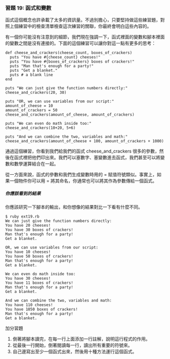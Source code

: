 ### 習題 19: 函式和變數

函式這個概念也許承載了太多的資訊量。不過別擔心，只要堅持做這些練習題，對照上個練習中的檢查清單檢查這次練習的關聯，你最終會明白這些內容的。

有一個你可能沒有注意到的細節，我們現在強調一下，函式裡面的變數和腳本裡面的變數之間是沒有連接的。下面的這個練習可以讓你對這一點有更多的思考：

    def cheese_and_crackers(cheese_count, boxes_of_crackers)
      puts "You have #{cheese_count} cheeses!"
      puts "You have #{boxes_of_crackers} boxes of crackers!"
      puts "Man that's enough for a party!"
      puts "Get a blanket."
      puts # a blank line
    end

    puts "We can just give the function numbers directly:"
    cheese_and_crackers(20, 30)

    puts "OR, we can use variables from our script:"
    amount_of_cheese = 10
    amount_of_crackers = 50
    cheese_and_crackers(amount_of_cheese, amount_of_crackers)

    puts "We can even do math inside too:"
    cheese_and_crackers(10+20, 5+6)

    puts "And we can combine the two, variables and math:"
    cheese_and_crackers(amount_of_cheese + 100, amount_of_crackers + 1000)

通過這個練習，你看到我們給我們的函式 cheese_and_crackers 很多的參數，然後在函式裡把他們印出來。我們可以塞數字、塞變數進去函式，我們甚至可以將變數和數學運算結合在一起。

從一方面來說，函式的參數和我們生成變數時用的 = 賦值符號類似。事實上，如果一個物件你可以用 = 將其命名，你通常也可以將其作為參數傳給一個函式。

##### 你應該看到的結果

你應該研究一下腳本的輸出，和你想像的結果對比一下看有什麼不同。

    $ ruby ext19.rb
    We can just give the function numbers directly:
    You have 20 cheeses!
    You have 30 boxes of crackers!
    Man that's enough for a party!
    Get a blanket.

    OR, we can use variables from our script:
    You have 10 cheeses!
    You have 50 boxes of crackers!
    Man that's enough for a party!
    Get a blanket.

    We can even do math inside too:
    You have 30 cheeses!
    You have 11 boxes of crackers!
    Man that's enough for a party!
    Get a blanket.

    And we can combine the two, variables and math:
    You have 110 cheeses!
    You have 1050 boxes of crackers!
    Man that's enough for a party!
    Get a blanket.


加分習題

1. 倒著將腳本讀完，在每一行上面添加一行註解，說明這行程式的作用。
2. 從最後一行開始，倒著閱讀每一行，讀出所有重要的符號來。
3. 自己邊寫出至少一個函式出來，然後用十種方法運行這個函式。
